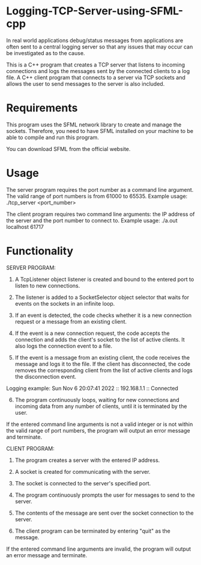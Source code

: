 # Logging-TCP-Server-using-SFML-cpp

In real world applications debug/status messages from applications are often sent to a central logging server so that any issues that may occur can be investigated as to the cause.

This is a C++ program that creates a TCP server that listens to incoming connections and logs the messages sent by the connected clients to a log file. A C++ client program that connects to a server via TCP sockets and allows the user to send messages to the server is also included.

# Requirements
This program uses the SFML network library to create and manage the sockets. Therefore, you need to have SFML installed on your machine to be able to compile and run this program.

You can download SFML from the official website.

# Usage

The server program requires the port number as a command line argument. The valid range of port numbers is from 61000 to 65535. Example usage:
 ./tcp_server <port_number>

The client program requires two command line arguments: the IP address of the server and the port number to connect to. Example usage:
./a.out localhost 61717

# Functionality

SERVER PROGRAM:

1. A TcpListener object listener is created and bound to the entered port to listen to new connections.

2. The listener is added to a SocketSelector object selector that waits for events on the sockets in an infinite loop.

3. If an event is detected, the code checks whether it is a new connection request or a message from an existing client.

4. If the event is a new connection request, the code accepts the connection and adds the client's socket to the list of active clients. It also logs the connection event to a file.

5. If the event is a message from an existing client, the code receives the message and logs it to the file. If the client has disconnected, the code removes the corresponding client from the list of active clients and logs the disconnection event.

Logging example: Sun Nov 6 20:07:41 2022 :: 192.168.1.1 :: Connected 

6. The program continuously loops, waiting for new connections and incoming data from any number of clients, until it is terminated by the user.

If the entered command line arguments is not a valid integer or is not within the valid range of port numbers, the program will output an error message and terminate.

CLIENT PROGRAM:

1. The program creates a server with the entered IP address.

2. A socket is created for communicating with the server.

3. The socket is connected to the server's specified port.

4. The program continuously prompts the user for messages to send to the server.

5. The contents of the message are sent over the socket connection to the server.

6. The client program can be terminated by entering "quit" as the message.

If the entered command line arguments are invalid, the program will output an error message and terminate.

